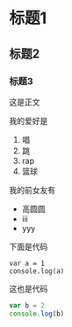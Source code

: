 # 标题1
## 标题2
### 标题3

这是正文

我的爱好是

1. 唱
2. 跳
3. rap
4. 篮球

我的前女友有

* 高圆圆
* iii
* yyy

下面是代码

    var a = 1
    console.log(a)

这也是代码

```javascript
var b = 2
console.log(b)
```



